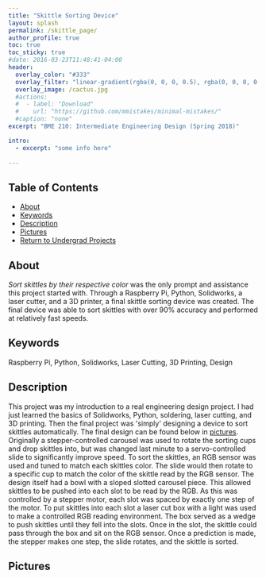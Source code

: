 ```yaml
---
title: "Skittle Sorting Device"
layout: splash
permalink: /skittle_page/
author_profile: true
toc: true
toc_sticky: true
#date: 2016-03-23T11:48:41-04:00
header:
  overlay_color: "#333"
  overlay_filter: "linear-gradient(rgba(0, 0, 0, 0.5), rgba(0, 0, 0, 0.5))"
  overlay_image: /cactus.jpg
  #actions:
  #  - label: "Download"
  #    url: "https://github.com/mmistakes/minimal-mistakes/"
  #caption: "none"
excerpt: "BME 210: Intermediate Engineering Design (Spring 2018)"

intro: 
  - excerpt: "some info here"   
   
---
```

## Table of Contents
- [About](/undergrad_projects/skittle/#about)<br>
- [Keywords](/undergrad_projects/skittle/#keywords)  <br> 
- [Description](/undergrad_projects/skittle/#description) <br>
- [Pictures](/undergrad_projects/skittle/#pictures)  <br>
- [Return to Undergrad Projects](/undergrad_projects/)  

## About
*Sort skittles by their respective color* was the only prompt and assistance this project started with. Through a Raspberry Pi, Python, Solidworks, a laser cutter, and a 3D printer, a final skittle sorting device was created. The final device was able to sort skittles with over 90% accuracy and performed at relatively fast speeds.

## Keywords
Raspberry Pi, Python, Solidworks, Laser Cutting, 3D Printing, Design

## Description
This project was my introduction to a real engineering design project. I had just learned the basics of Solidworks, Python, soldering, laser cutting, and 3D printing. Then the final project was 'simply' designing a device to sort skittles automatically. The final design can be found below in [pictures](#pictures). Originally a stepper-controlled carousel was used to rotate the sorting cups and drop skittles into, but was changed last minute to a servo-controlled slide to significantly improve speed. To sort the skittles, an RGB sensor was used and tuned to match each skittles color. The slide would then rotate to a specific cup to match the color of the skittle read by the RGB sensor. The design itself had a bowl with a sloped slotted carousel piece. This allowed skittles to be pushed into each slot to be read by the RGB. As this was controlled by a stepper motor, each slot was spaced by exactly one step of the motor. To put skittles into each slot a laser cut box with a light was used to make a controlled RGB reading environment. The box served as a wedge to push skittles until they fell into the slots. Once in the slot, the skittle could pass through the box and sit on the RGB sensor. Once a prediction is made, the stepper makes one step, the slide rotates, and the skittle is sorted.

## Pictures
<object data="{{ site.url }}{{ site.baseurl }}/_pages/undergrad/skittlesorter/sorterpics.pdf" width="1000" height="1000" type='application/pdf'></object>

